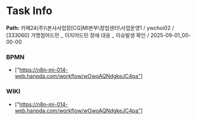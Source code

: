 # Task Info

**Path:** 카페24(주)\본사사업장\[CG]MI본부\창업센터\사업운영1 / ywchoi02 / [333060] 가맹점어드민 _ 이지어드민 장애 대응 _ 이슈발생 확인 / 2025-09-01_00-00-00

### BPMN
- ["https://n8n-mi-014-web.hanpda.com/workflow/wOwoAQNdgkeJC4pa"]

### WIKI
- ["https://n8n-mi-014-web.hanpda.com/workflow/wOwoAQNdgkeJC4pa"]

